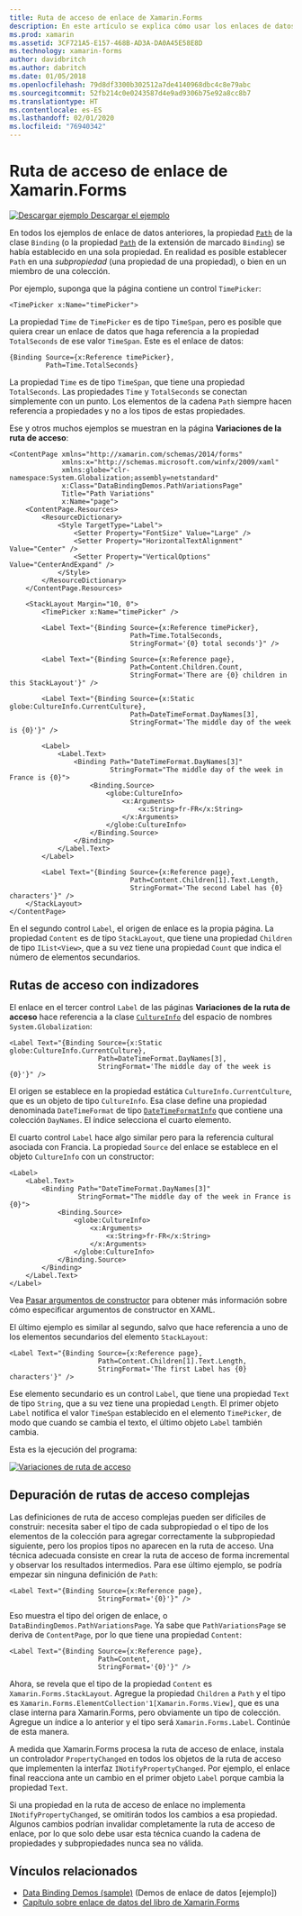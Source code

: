 ```yaml
---
title: Ruta de acceso de enlace de Xamarin.Forms
description: En este artículo se explica cómo usar los enlaces de datos de Xamarin.Forms para acceder a subpropiedades y miembros de colección con la propiedad Path de la clase Binding.
ms.prod: xamarin
ms.assetid: 3CF721A5-E157-468B-AD3A-DA0A45E58E8D
ms.technology: xamarin-forms
author: davidbritch
ms.author: dabritch
ms.date: 01/05/2018
ms.openlocfilehash: 79d8df3300b302512a7de4140968dbc4c8e79abc
ms.sourcegitcommit: 52fb214c0e0243587d4e9ad9306b75e92a8cc8b7
ms.translationtype: HT
ms.contentlocale: es-ES
ms.lasthandoff: 02/01/2020
ms.locfileid: "76940342"
---
```

# <a name="xamarinforms-binding-path"></a>Ruta de acceso de enlace de Xamarin.Forms

[![Descargar ejemplo](~/media/shared/download.png) Descargar el ejemplo](https://docs.microsoft.com/samples/xamarin/xamarin-forms-samples/databindingdemos)

En todos los ejemplos de enlace de datos anteriores, la propiedad [`Path`](xref:Xamarin.Forms.Binding.Path) de la clase `Binding` (o la propiedad [`Path`](xref:Xamarin.Forms.Xaml.BindingExtension.Path) de la extensión de marcado `Binding`) se había establecido en una sola propiedad. En realidad es posible establecer `Path` en una *subpropiedad* (una propiedad de una propiedad), o bien en un miembro de una colección.

Por ejemplo, suponga que la página contiene un control `TimePicker`:

```xaml
<TimePicker x:Name="timePicker">
```

La propiedad `Time` de `TimePicker` es de tipo `TimeSpan`, pero es posible que quiera crear un enlace de datos que haga referencia a la propiedad `TotalSeconds` de ese valor `TimeSpan`. Este es el enlace de datos:

```xaml
{Binding Source={x:Reference timePicker},
         Path=Time.TotalSeconds}
```

La propiedad `Time` es de tipo `TimeSpan`, que tiene una propiedad `TotalSeconds`. Las propiedades `Time` y `TotalSeconds` se conectan simplemente con un punto. Los elementos de la cadena `Path` siempre hacen referencia a propiedades y no a los tipos de estas propiedades.

Ese y otros muchos ejemplos se muestran en la página **Variaciones de la ruta de acceso**:

```xaml
<ContentPage xmlns="http://xamarin.com/schemas/2014/forms"
             xmlns:x="http://schemas.microsoft.com/winfx/2009/xaml"
             xmlns:globe="clr-namespace:System.Globalization;assembly=netstandard"
             x:Class="DataBindingDemos.PathVariationsPage"
             Title="Path Variations"
             x:Name="page">
    <ContentPage.Resources>
        <ResourceDictionary>
            <Style TargetType="Label">
                <Setter Property="FontSize" Value="Large" />
                <Setter Property="HorizontalTextAlignment" Value="Center" />
                <Setter Property="VerticalOptions" Value="CenterAndExpand" />
            </Style>
        </ResourceDictionary>
    </ContentPage.Resources>

    <StackLayout Margin="10, 0">
        <TimePicker x:Name="timePicker" />

        <Label Text="{Binding Source={x:Reference timePicker},
                              Path=Time.TotalSeconds,
                              StringFormat='{0} total seconds'}" />

        <Label Text="{Binding Source={x:Reference page},
                              Path=Content.Children.Count,
                              StringFormat='There are {0} children in this StackLayout'}" />

        <Label Text="{Binding Source={x:Static globe:CultureInfo.CurrentCulture},
                              Path=DateTimeFormat.DayNames[3],
                              StringFormat='The middle day of the week is {0}'}" />

        <Label>
            <Label.Text>
                <Binding Path="DateTimeFormat.DayNames[3]"
                         StringFormat="The middle day of the week in France is {0}">
                    <Binding.Source>
                        <globe:CultureInfo>
                            <x:Arguments>
                                <x:String>fr-FR</x:String>
                            </x:Arguments>
                        </globe:CultureInfo>
                    </Binding.Source>
                </Binding>
            </Label.Text>
        </Label>

        <Label Text="{Binding Source={x:Reference page},
                              Path=Content.Children[1].Text.Length,
                              StringFormat='The second Label has {0} characters'}" />
    </StackLayout>
</ContentPage>
```

En el segundo control `Label`, el origen de enlace es la propia página. La propiedad `Content` es de tipo `StackLayout`, que tiene una propiedad `Children` de tipo `IList<View>`, que a su vez tiene una propiedad `Count` que indica el número de elementos secundarios.

## <a name="paths-with-indexers"></a>Rutas de acceso con indizadores

El enlace en el tercer control `Label` de las páginas **Variaciones de la ruta de acceso** hace referencia a la clase [`CultureInfo`](xref:System.Globalization.CultureInfo) del espacio de nombres `System.Globalization`:

```xaml
<Label Text="{Binding Source={x:Static globe:CultureInfo.CurrentCulture},
                      Path=DateTimeFormat.DayNames[3],
                      StringFormat='The middle day of the week is {0}'}" />
```

El origen se establece en la propiedad estática `CultureInfo.CurrentCulture`, que es un objeto de tipo `CultureInfo`. Esa clase define una propiedad denominada `DateTimeFormat` de tipo [`DateTimeFormatInfo`](xref:System.Globalization.DateTimeFormatInfo) que contiene una colección `DayNames`. El índice selecciona el cuarto elemento.

El cuarto control `Label` hace algo similar pero para la referencia cultural asociada con Francia. La propiedad `Source` del enlace se establece en el objeto `CultureInfo` con un constructor:

```xaml
<Label>
    <Label.Text>
        <Binding Path="DateTimeFormat.DayNames[3]"
                 StringFormat="The middle day of the week in France is {0}">
            <Binding.Source>
                <globe:CultureInfo>
                    <x:Arguments>
                        <x:String>fr-FR</x:String>
                    </x:Arguments>
                </globe:CultureInfo>
            </Binding.Source>
        </Binding>
    </Label.Text>
</Label>
```

Vea [Pasar argumentos de constructor](~/xamarin-forms/xaml/passing-arguments.md#constructor_arguments) para obtener más información sobre cómo especificar argumentos de constructor en XAML.

El último ejemplo es similar al segundo, salvo que hace referencia a uno de los elementos secundarios del elemento `StackLayout`:

```xaml
<Label Text="{Binding Source={x:Reference page},
                      Path=Content.Children[1].Text.Length,
                      StringFormat='The first Label has {0} characters'}" />
```

Ese elemento secundario es un control `Label`, que tiene una propiedad `Text` de tipo `String`, que a su vez tiene una propiedad `Length`. El primer objeto `Label` notifica el valor `TimeSpan` establecido en el elemento `TimePicker`, de modo que cuando se cambia el texto, el último objeto `Label` también cambia.

Esta es la ejecución del programa:

[![Variaciones de ruta de acceso](binding-path-images/pathvariations-small.png "Variaciones de ruta de acceso")](binding-path-images/pathvariations-large.png#lightbox "Variaciones de ruta de acceso")

## <a name="debugging-complex-paths"></a>Depuración de rutas de acceso complejas

Las definiciones de ruta de acceso complejas pueden ser difíciles de construir: necesita saber el tipo de cada subpropiedad o el tipo de los elementos de la colección para agregar correctamente la subpropiedad siguiente, pero los propios tipos no aparecen en la ruta de acceso. Una técnica adecuada consiste en crear la ruta de acceso de forma incremental y observar los resultados intermedios. Para ese último ejemplo, se podría empezar sin ninguna definición de `Path`:

```xaml
<Label Text="{Binding Source={x:Reference page},
                      StringFormat='{0}'}" />
```

Eso muestra el tipo del origen de enlace, o `DataBindingDemos.PathVariationsPage`. Ya sabe que `PathVariationsPage` se deriva de `ContentPage`, por lo que tiene una propiedad `Content`:

```xaml
<Label Text="{Binding Source={x:Reference page},
                      Path=Content,
                      StringFormat='{0}'}" />
```

Ahora, se revela que el tipo de la propiedad `Content` es `Xamarin.Forms.StackLayout`. Agregue la propiedad `Children` a `Path` y el tipo es `Xamarin.Forms.ElementCollection'1[Xamarin.Forms.View]`, que es una clase interna para Xamarin.Forms, pero obviamente un tipo de colección. Agregue un índice a lo anterior y el tipo será `Xamarin.Forms.Label`. Continúe de esta manera.

A medida que Xamarin.Forms procesa la ruta de acceso de enlace, instala un controlador `PropertyChanged` en todos los objetos de la ruta de acceso que implementen la interfaz `INotifyPropertyChanged`. Por ejemplo, el enlace final reacciona ante un cambio en el primer objeto `Label` porque cambia la propiedad `Text`.

Si una propiedad en la ruta de acceso de enlace no implementa `INotifyPropertyChanged`, se omitirán todos los cambios a esa propiedad. Algunos cambios podrían invalidar completamente la ruta de acceso de enlace, por lo que solo debe usar esta técnica cuando la cadena de propiedades y subpropiedades nunca sea no válida.

## <a name="related-links"></a>Vínculos relacionados

- [Data Binding Demos (sample)](https://docs.microsoft.com/samples/xamarin/xamarin-forms-samples/databindingdemos) (Demos de enlace de datos [ejemplo])
- [Capítulo sobre enlace de datos del libro de Xamarin.Forms](~/xamarin-forms/creating-mobile-apps-xamarin-forms/summaries/chapter16.md)
